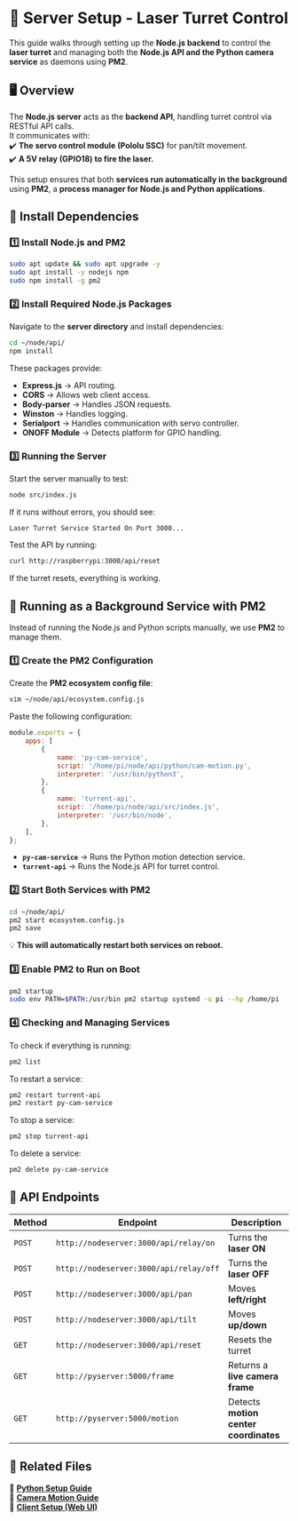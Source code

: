 # **📌 Server Setup - Laser Turret Control**  

This guide walks through setting up the **Node.js backend** to control the **laser turret** and managing both the **Node.js API and the Python camera service** as daemons using **PM2**.


## **🖥️ Overview**  
The **Node.js server** acts as the **backend API**, handling turret control via RESTful API calls.  
It communicates with:  
✔️ **The servo control module (Pololu SSC)** for pan/tilt movement.  
✔️ **A 5V relay (GPIO18) to fire the laser.**  

This setup ensures that both **services run automatically in the background** using **PM2**, a **process manager for Node.js and Python applications**.

## **🚀 Install Dependencies**
### **1️⃣ Install Node.js and PM2**
```bash
sudo apt update && sudo apt upgrade -y
sudo apt install -y nodejs npm
sudo npm install -g pm2
```

### **2️⃣ Install Required Node.js Packages**
Navigate to the **server directory** and install dependencies:
```bash
cd ~/node/api/
npm install
```
These packages provide:
- **Express.js** → API routing.
- **CORS** → Allows web client access.
- **Body-parser** → Handles JSON requests.
- **Winston** → Handles logging.
- **Serialport** → Handles communication with servo controller.
- **ONOFF Module** → Detects platform for GPIO handling.

### **3️⃣ Running the Server**
Start the server manually to test:
```bash
node src/index.js
```
If it runs without errors, you should see:
```
Laser Turret Service Started On Port 3000...
```
Test the API by running:
```bash
curl http://raspberrypi:3000/api/reset
```
If the turret resets, everything is working.

## **🔄 Running as a Background Service with PM2**
Instead of running the Node.js and Python scripts manually, we use **PM2** to manage them.

### **1️⃣ Create the PM2 Configuration**
Create the **PM2 ecosystem config file**:
```bash
vim ~/node/api/ecosystem.config.js
```
Paste the following configuration:
```javascript
module.exports = {
    apps: [
        {
            name: 'py-cam-service',
            script: '/home/pi/node/api/python/cam-motion.py',
            interpreter: '/usr/bin/python3',
        },
        {
            name: 'turrent-api',
            script: '/home/pi/node/api/src/index.js',
            interpreter: '/usr/bin/node',
        },
    ],
};
```
- **`py-cam-service`** → Runs the Python motion detection service.  
- **`turrent-api`** → Runs the Node.js API for turret control.

### **2️⃣ Start Both Services with PM2**
```bash
cd ~/node/api/
pm2 start ecosystem.config.js
pm2 save
```
💡 **This will automatically restart both services on reboot.**

### **3️⃣ Enable PM2 to Run on Boot**
```bash
pm2 startup
sudo env PATH=$PATH:/usr/bin pm2 startup systemd -u pi --hp /home/pi
```

### **4️⃣ Checking and Managing Services**
To check if everything is running:
```bash
pm2 list
```
To restart a service:
```bash
pm2 restart turrent-api
pm2 restart py-cam-service
```
To stop a service:
```bash
pm2 stop turrent-api
```
To delete a service:
```bash
pm2 delete py-cam-service
```

## **📜 API Endpoints**
| Method | Endpoint         | Description         |
|--------|-----------------|----------------------|
| `POST` | `http://nodeserver:3000/api/relay/on`  | Turns the **laser ON**                  |
| `POST` | `http://nodeserver:3000/api/relay/off` | Turns the **laser OFF**                 |
| `POST` | `http://nodeserver:3000/api/pan`       | Moves **left/right**                    |
| `POST` | `http://nodeserver:3000/api/tilt`      | Moves **up/down**                       |
| `GET`  | `http://nodeserver:3000/api/reset`     | Resets the turret                       |
| `GET`  | `http://pyserver:5000/frame`           | Returns a **live camera frame**         |
| `GET`  | `http://pyserver:5000/motion`          | Detects **motion center coordinates**   |

## **📂 Related Files**
🔗 **[Python Setup Guide](./py-setup.md)**  
🔗 **[Camera Motion Guide](./cam-motion.md)**  
🔗 **[Client Setup (Web UI)](./client-setup.md)**  
